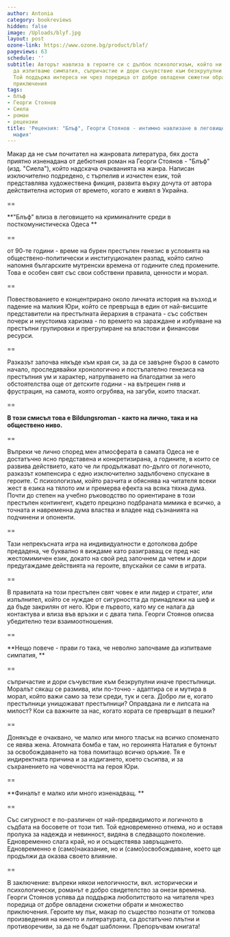 ```yaml
---
author: Antonia
category: bookreviews
hidden: false
image: /Uploads/blyf.jpg
layout: post
ozone-link: https://www.ozone.bg/product/blaf/
pageviews: 63
schedule: ''
subtitle: Авторът навлиза в героите си с дълбок психологизъм, който ни кара неволно
  да изпитваме симпатия, съпричастие и дори съчувствие към безкрупулни иначе престъпници.
  Той поддържа интереса ни чрез поредица от добре овладени сюжетни обрати и множество
  приключения
tags:
- блъф
- Георги Стоянов
- Сиела
- роман
- рецензии
title: 'Рецензия: "Блъф", Георги Стоянов - интимно навлизане в леговището на украинската
  мафия'
---
```


Макар да не съм почитател на жанровата литература, бях доста приятно изненадана от дебютния роман на Георги Стоянов - "Блъф" (изд. "Сиела"), който надскача очакванията на жанра. Написан изключително подредено, с търпелив и изчистен език, той представлява художествена фикция, развита върху дочута от автора действителна история от времето, когато е живял в Украйна. 

\==

**"Блъф" влиза в леговището на криминалните среди в посткомунистическа Одеса **

\==

от 90-те години - време на бурен престъпен генезис в условията на обществено-политически и институционален разпад, който силно напомня българските мутренски времена от годините след промените. Това е особен свят със свои собствени правила, ценности и морал.

\==

Повествованието е концентрирано около личната история на възход и падение на малкия Юри, който се превръща в един от най-висшите представители на престъпната йерархия в страната - със собствен почерк и неустоима харизма - по времето на зараждане и избуяване на престъпни групировки и прегрупиране на властови и финансови ресурси.

\==

Разказът започва някъде към края си, за да се завърне бързо в самото начало, проследявайки хронологично и постъпателно генезиса на престъпния ум и характер, натрупването на благодатни за него обстоятелства още от детските години - на вътрешен гняв и фрустрация, на самота, която огрубява, на загуби, които тласкат. 

\==

**В този смисъл това е Bildungsroman - както на лично, така и на обществено ниво.**

\==

Въпреки че лично според мен атмосферата в самата Одеса не е достатъчно ясно представена и конкретизирана, а годините, в които се развива действието, като че ли продължават по-дълго от логичното, разказът компенсира с едно изключително задълбочено спускане в героите. С психологизъм, който разчита и обяснява на читателя всеки жест в езика на тялото им и премерва ефекта на всяка тяхна дума. Почти до степен на учебно ръководство по ориентиране в този престъпен контингент, където прецизно подбраната мимика е всичко, а точната и навременна дума властва и владее над съзнанията на подчинени и опоненти. 

\==

Тази непрекъсната игра на индивидуалности е дотолкова добре предадена, че буквално я виждаме като разиграващ се пред нас жестомимичен език, докато на свой ред започнем да четем и дори предугаждаме действията на героите, впускайки се сами в играта. 

\==

В правилата на този престъпен свят човек е или лидер и стратег, или изпълнител, който се нуждае от сигурността да принадлежи на шеф и да бъде закрилян от него. Юри е първото, като му се налага да контактува и влиза във връзки и с двата типа. Георги Стоянов описва убедително тези взаимоотношения.

\==

**Нещо повече - прави го така, че неволно започваме да изпитваме симпатия, **

\==

съпричастие и дори съчувствие към безкрупулни иначе престъпници. Моралът сякаш се размива, или по-точно - адаптира се и мутира в морал, който важи само за тези среди, тук и сега. Добро ли е, когато престъпници унищожават престъпници? Оправдана ли е липсата на милост? Кои са важните за нас, когато хората се превръщат в пешки?

\==

Донякъде е очаквано, че малко или много тласък на всичко споменато се явява жена. Атомната бомба е там, но героинята Наталия е бутонът за освобождаването на това помитащо всичко оръжие. Тя е индиректната причина и за издигането, което съсипва, и за съхранението на човечността на героя Юри.  

\==

**Финалът е малко или много изненадващ. **

\==

Със сигурност е по-различен от най-предвидимото и логичното в съдбата на босовете от този тип. Той едновременно отнема, но и оставя пролука за надежда и невинност, видяна в следващото поколение. Едновременно слага край, но и осъществява завръщането. Едновременно е (само)наказание, но и (само)освобождаване, което ще продължи да оказва своето влияние. 

\==

В заключение: въпреки някои нелогичности, вкл. исторически и психологически, романът е добро свидетелство за онези времена. Георги Стоянов успява да поддържа любопитството на читателя чрез поредица от добре овладени сюжетни обрати и множество приключения. Героите му пък, макар по същество познати от толкова произведения на киното и литературата, са достатъчно плътни и противоречиви, за да не бъдат шаблонни. Препоръчвам книгата!